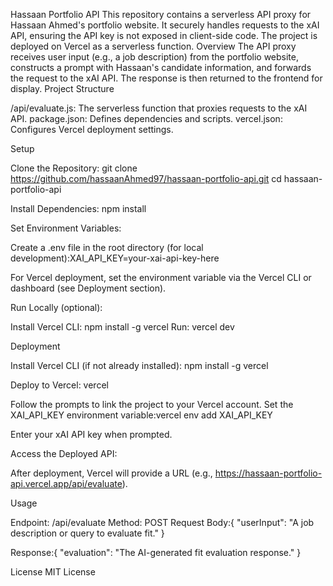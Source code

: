 Hassaan Portfolio API
This repository contains a serverless API proxy for Hassaan Ahmed's portfolio website. It securely handles requests to the xAI API, ensuring the API key is not exposed in client-side code. The project is deployed on Vercel as a serverless function.
Overview
The API proxy receives user input (e.g., a job description) from the portfolio website, constructs a prompt with Hassaan's candidate information, and forwards the request to the xAI API. The response is then returned to the frontend for display.
Project Structure

/api/evaluate.js: The serverless function that proxies requests to the xAI API.
package.json: Defines dependencies and scripts.
vercel.json: Configures Vercel deployment settings.

Setup

Clone the Repository:
git clone https://github.com/hassaanAhmed97/hassaan-portfolio-api.git
cd hassaan-portfolio-api


Install Dependencies:
npm install


Set Environment Variables:

Create a .env file in the root directory (for local development):XAI_API_KEY=your-xai-api-key-here


For Vercel deployment, set the environment variable via the Vercel CLI or dashboard (see Deployment section).


Run Locally (optional):

Install Vercel CLI: npm install -g vercel
Run: vercel dev



Deployment

Install Vercel CLI (if not already installed):
npm install -g vercel


Deploy to Vercel:
vercel


Follow the prompts to link the project to your Vercel account.
Set the XAI_API_KEY environment variable:vercel env add XAI_API_KEY

Enter your xAI API key when prompted.


Access the Deployed API:

After deployment, Vercel will provide a URL (e.g., https://hassaan-portfolio-api.vercel.app/api/evaluate).



Usage

Endpoint: /api/evaluate
Method: POST
Request Body:{
  "userInput": "A job description or query to evaluate fit."
}


Response:{
  "evaluation": "The AI-generated fit evaluation response."
}



License
MIT License
